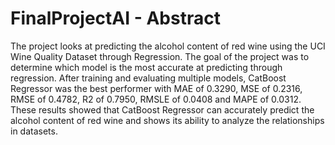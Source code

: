 # FinalProjectAI - Abstract
The project looks at predicting the alcohol content of red wine using the UCI Wine Quality Dataset through Regression. The goal of the project was to determine which model is the most accurate at predicting through regression. After training and evaluating multiple models, CatBoost Regressor was the best performer with MAE of 0.3290, MSE of 0.2316, RMSE of 0.4782, R2 of 0.7950, RMSLE of 0.0408 and MAPE of 0.0312. These results showed that CatBoost Regressor can accurately predict the alcohol content of red wine and shows its ability to analyze the relationships in datasets.

